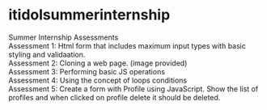 # itidolsummerinternship
Summer Internship Assessments <br>
Assessment 1: Html form that includes maximum input types with basic styling and validaation. <br>
Assessment 2: Cloning a web page. (image provided) <br>
Assessment 3: Performing basic JS operations <br>
Assessment 4: Using the concept of loops conditions <br> 
Assessment 5: Create a form with Profile using JavaScript. Show the list of profiles and when clicked on profile delete it should be deleted. <br>